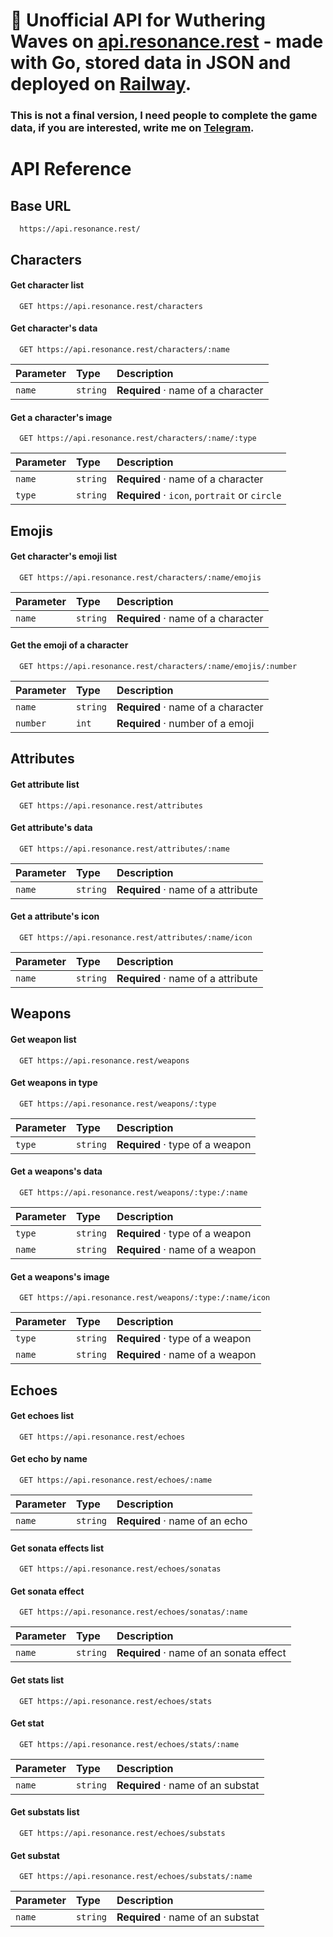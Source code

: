 # 🔗 Unofficial API for Wuthering Waves on [**api.resonance.rest**](https://api.resonance.rest) - made with **Go**, stored data in **JSON** and deployed on [**Railway**](https://railway.app).

### This is **not** a final version, I need people to complete the game data, if you are interested, write me on [**Telegram**](https://t.me/whosneksio).


# API Reference

## Base URL

```http
  https://api.resonance.rest/
```

## Characters

#### Get character list

```http
  GET https://api.resonance.rest/characters
```

#### Get character's data

```http
  GET https://api.resonance.rest/characters/:name
```

| Parameter | Type     | Description                          |
| :-------- | :------- | :----------------------------------- |
| `name`    | `string` | **Required** · name of a character   |

#### Get a character's image

```http
  GET https://api.resonance.rest/characters/:name/:type
```

| Parameter | Type     | Description                                    |
| :-------- | :------- | :----------------------------------------------|
| `name`    | `string` | **Required** · name of a character             |
| `type`    | `string` | **Required** · `icon`, `portrait` or `circle`  |

## Emojis

#### Get character's emoji list

```http
  GET https://api.resonance.rest/characters/:name/emojis
```

| Parameter | Type     | Description                          |
| :-------- | :------- | :----------------------------------- |
| `name`    | `string` | **Required** · name of a character   |

#### Get the emoji of a character

```http
  GET https://api.resonance.rest/characters/:name/emojis/:number
```

| Parameter | Type     | Description                          |
| :-------- | :------- | :----------------------------------- |
| `name`    | `string` | **Required** · name of a character   |
| `number`  | `int`    | **Required** · number of a emoji     |

## Attributes

#### Get attribute list

```http
  GET https://api.resonance.rest/attributes
```

#### Get attribute's data

```http
  GET https://api.resonance.rest/attributes/:name
```

| Parameter | Type     | Description                          |
| :-------- | :------- | :----------------------------------- |
| `name`    | `string` | **Required** · name of a attribute   |

#### Get a attribute's icon

```http
  GET https://api.resonance.rest/attributes/:name/icon
```

| Parameter | Type     | Description                          |
| :-------- | :------- | :----------------------------------- |
| `name`    | `string` | **Required** · name of a attribute   |

## Weapons

#### Get weapon list

```http
  GET https://api.resonance.rest/weapons
```

#### Get weapons in type

```http
  GET https://api.resonance.rest/weapons/:type
```

| Parameter | Type     | Description                          |
| :-------- | :------- | :----------------------------------- |
| `type`    | `string` | **Required** · type of a weapon      |

#### Get a weapons's data

```http
  GET https://api.resonance.rest/weapons/:type:/:name
```

| Parameter | Type     | Description                          |
| :-------- | :------- | :----------------------------------- |
| `type`    | `string` | **Required** · type of a weapon      |
| `name`    | `string` | **Required** · name of a weapon      |

#### Get a weapons's image

```http
  GET https://api.resonance.rest/weapons/:type:/:name/icon
```

| Parameter | Type     | Description                          |
| :-------- | :------- | :----------------------------------- |
| `type`    | `string` | **Required** · type of a weapon      |
| `name`    | `string` | **Required** · name of a weapon      |

## Echoes

#### Get echoes list

```http
  GET https://api.resonance.rest/echoes
```

#### Get echo by name

```http
  GET https://api.resonance.rest/echoes/:name
```

| Parameter | Type     | Description                          |
| :-------- | :------- | :----------------------------------- |
| `name`    | `string` | **Required** · name of an echo       |

#### Get sonata effects list

```http
  GET https://api.resonance.rest/echoes/sonatas
```

#### Get sonata effect

```http
  GET https://api.resonance.rest/echoes/sonatas/:name
```

| Parameter | Type     | Description                             |
| :-------- | :------- | :-------------------------------------- |
| `name`    | `string` | **Required** · name of an sonata effect |

#### Get stats list

```http
  GET https://api.resonance.rest/echoes/stats
```

#### Get stat

```http
  GET https://api.resonance.rest/echoes/stats/:name
```

| Parameter | Type     | Description                             |
| :-------- | :------- | :-------------------------------------- |
| `name`    | `string` | **Required** · name of an substat       |

#### Get substats list

```http
  GET https://api.resonance.rest/echoes/substats
```

#### Get substat

```http
  GET https://api.resonance.rest/echoes/substats/:name
```

| Parameter | Type     | Description                             |
| :-------- | :------- | :-------------------------------------- |
| `name`    | `string` | **Required** · name of an substat       |


